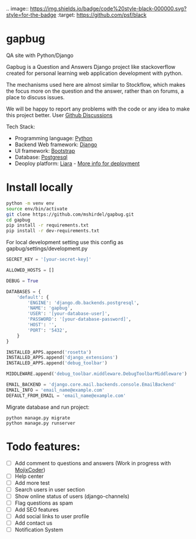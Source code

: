 .. image:: https://img.shields.io/badge/code%20style-black-000000.svg?style=for-the-badge
    :target: https://github.com/psf/black
# gapbug
QA site with Python/Django

Gapbug is a Question and Answers Django project like stackoverflow created for personal learning web application development with python. 

The mechanisms used here are almost similar to Stockflow, which makes the focus more on the question and the answer, rather than on forums, a place to discuss issues. 

We will be happy to report any problems with the code or any idea to make this project better.
User [Github Discussions](https://github.com/mshirdel/gapbug/discussions)

Tech Stack:
* Programming language: [Python](https://www.python.org/)
* Backend Web framework: [Django](https://www.djangoproject.com/)
* UI framework: [Bootstrap](https://getbootstrap.com/)
* Database: [Postgresql](https://www.postgresql.org/)
* Deoploy platform: [Liara](https://liara.ir/) - [More info for deployment](https://docs.liara.ir/app-deploy/django/getting-started)


# Install locally
```bash
python -m venv env
source env/bin/activate
git clone https://github.com/mshirdel/gapbug.git
cd gapbug
pip install -r requirements.txt
pip install -r dev-requirements.txt
```

For local development setting use this config as gapbug/settings/development.py

```python
SECRET_KEY = '[your-secret-key]'

ALLOWED_HOSTS = []

DEBUG = True

DATABASES = {
    'default': {
        'ENGINE': 'django.db.backends.postgresql',
        'NAME': 'gapbug',
        'USER': '[your-database-user]',
        'PASSWORD': '[your-database-password]',
        'HOST': '',
        'PORT': '5432',
    }
}

INSTALLED_APPS.append('rosetta')
INSTALLED_APPS.append('django_extensions')
INSTALLED_APPS.append('debug_toolbar')

MIDDLEWARE.append('debug_toolbar.middleware.DebugToolbarMiddleware')

EMAIL_BACKEND = 'django.core.mail.backends.console.EmailBackend'
EMAIL_INFO = 'email_name@example.com'
DEFAULT_FROM_EMAIL = 'email_name@example.com'
```

Migrate database and run project:
```
python manage.py migrate
python manage.py runserver
```

# Todo features:
- [ ] Add comment to questions and answers (Work in progress with [MojixCoder](https://github.com/MojixCoder))
- [ ] Help center
- [ ] Add more test
- [ ] Search users in user section
- [ ] Show online status of users (django-channels)
- [ ] Flag questions as spam
- [ ] Add SEO features
- [ ] Add social links to user profile
- [ ] Add contact us
- [ ] Notification System
